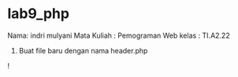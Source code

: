 # lab9_php  

Nama: indri mulyani
Mata Kuliah : Pemograman Web
kelas : TI.A2.22


1. Buat file baru dengan nama header.php
  



!





